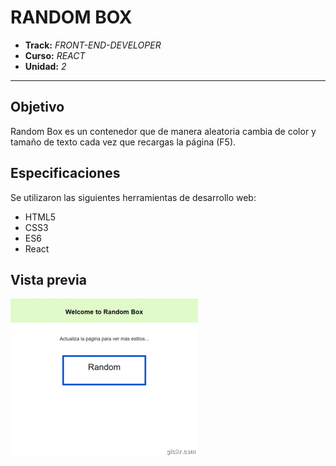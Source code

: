 # RANDOM BOX

* **Track:** _FRONT-END-DEVELOPER_
* **Curso:** _REACT_
* **Unidad:** _2_

***

## Objetivo 

Random Box es un contenedor que de manera aleatoria cambia de color y tamaño de texto cada vez que recargas la página (F5).

## Especificaciones

Se utilizaron las siguientes herramientas de desarrollo web:
* HTML5
* CSS3
* ES6
* React

## Vista previa

![Con titulo](assets/vista.gif "titulo")